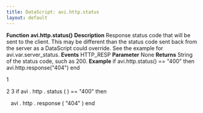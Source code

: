 ```yaml
---
title: DataScript: avi.http.status
layout: default
---
```

**Function** **avi.http.status()** **Description** Response status code that will be sent to the client. This may be different than the status code sent back from the server as a DataScript could override. See the example for avi.var.server_status. **Events** HTTP_RESP **Parameter** None **Returns** String of the status code, such as 200. **Example** if avi.http.status() == "400" then avi.http.response("404") end

1

2
3 if  avi . http . status ( )  ==  "400"  then

   avi . http . response ( "404" )
end